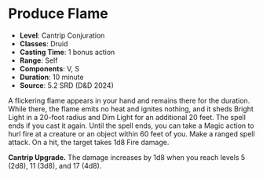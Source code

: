 # Produce Flame

- **Level**: Cantrip Conjuration
- **Classes**: Druid
- **Casting Time**: 1 bonus action
- **Range**: Self
- **Components**: V, S
- **Duration**: 10 minute
- **Source**: 5.2 SRD (D&D 2024)

A flickering flame appears in your hand and remains there for the duration. While there, the flame emits no heat and ignites nothing, and it sheds Bright Light in a 20-foot radius and Dim Light for an additional 20 feet. The spell ends if you cast it again. Until the spell ends, you can take a Magic action to hurl fire at a creature or an object within 60 feet of you. Make a ranged spell attack. On a hit, the target takes 1d8 Fire damage.

**Cantrip Upgrade.** The damage increases by 1d8 when you reach levels 5 (2d8), 11 (3d8), and 17 (4d8).
